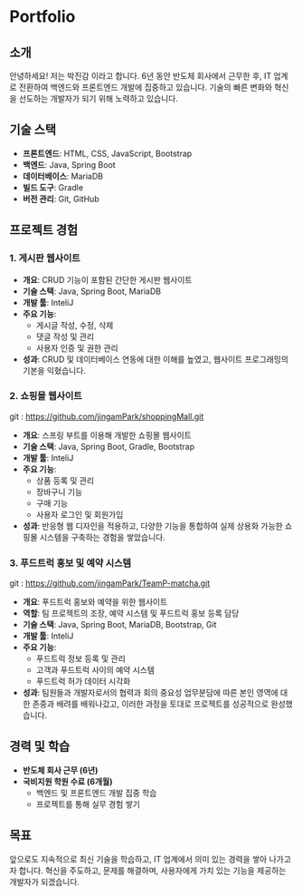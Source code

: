 # Portfolio

## 소개
안녕하세요! 저는 박진감 이라고 합니다. 6년 동안 반도체 회사에서 근무한 후, IT 업계로 전환하여 백엔드와 프론트엔드 개발에 집중하고 있습니다.
기술의 빠른 변화와 혁신을 선도하는 개발자가 되기 위해 노력하고 있습니다.

## 기술 스택
- **프론트엔드**: HTML, CSS, JavaScript, Bootstrap
- **백엔드**: Java, Spring Boot
- **데이터베이스**: MariaDB
- **빌드 도구**: Gradle
- **버전 관리**: Git, GitHub

## 프로젝트 경험

### 1. 게시판 웹사이트
- **개요**: CRUD 기능이 포함된 간단한 게시판 웹사이트
- **기술 스택**: Java, Spring Boot, MariaDB
- **개발 툴**: InteliJ
- **주요 기능**:
  - 게시글 작성, 수정, 삭제
  - 댓글 작성 및 관리
  - 사용자 인증 및 권한 관리
- **성과**: CRUD 및 데이터베이스 연동에 대한 이해를 높였고, 웹사이트 프로그래밍의 기본을 익혔습니다.

### 2. 쇼핑몰 웹사이트
 git : https://github.com/jingamPark/shoppingMall.git
- **개요**: 스프링 부트를 이용해 개발한 쇼핑몰 웹사이트
- **기술 스택**: Java, Spring Boot, Gradle, Bootstrap
- **개발 툴**: InteliJ
- **주요 기능**:
  - 상품 등록 및 관리
  - 장바구니 기능
  - 구매 기능
  - 사용자 로그인 및 회원가입
- **성과**: 반응형 웹 디자인을 적용하고, 다양한 기능을 통합하여 실제 상용화 가능한 쇼핑몰 시스템을 구축하는 경험을 쌓았습니다.

### 3. 푸드트럭 홍보 및 예약 시스템
 git : https://github.com/jingamPark/TeamP-matcha.git
- **개요**: 푸드트럭 홍보와 예약을 위한 웹사이트
- **역할**: 팀 프로젝트의 조장, 예약 시스템 및 푸드트럭 홍보 등록 담당
- **기술 스택**: Java, Spring Boot, MariaDB, Bootstrap, Git
- **개발 툴**: InteliJ
- **주요 기능**:
  - 푸드트럭 정보 등록 및 관리
  - 고객과 푸드트럭 사이의 예약 시스템
  - 푸드트럭 허가 데이터 시각화
- **성과**: 팀원들과 개발자로서의 협력과 회의 중요성 업무분담에 따른 본인 영역에 대한 존중과 배려를 배워나갔고, 이러한 과정을 토대로 프로젝트를 성공적으로 완성했습니다.
   
  
## 경력 및 학습
- **반도체 회사 근무 (6년)**
- **국비지원 학원 수료 (6개월)**
  - 백엔드 및 프론트엔드 개발 집중 학습
  - 프로젝트를 통해 실무 경험 쌓기

## 목표
앞으로도 지속적으로 최신 기술을 학습하고, IT 업계에서 의미 있는 경력을 쌓아 나가고자 합니다. 혁신을 주도하고, 문제를 해결하며, 사용자에게 가치 있는 기능을 제공하는 개발자가 되겠습니다.
